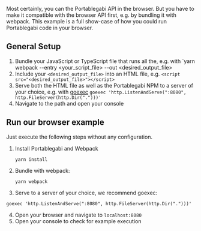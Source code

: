 Most certainly, you can the Portablegabi API in the browser.
But you have to make it compatible with the browser API first, e.g. by bundling it with webpack.
This example is a full show-case of how you could run Portablegabi code in your browser.

## General Setup

1.  Bundle your JavaScript or TypeScript file that runs all the, e.g. with `yarn webpack --entry <your_script_file> --out <desired_output_file>
2.  Include your `<desired_output_file>` into an HTML file, e.g. `<script src="<desired_output_file>"></script>`
3.  Serve both the HTML file as well as the Portablegabi NPM to a server of your choice, e.g. with [goexec](https://github.com/shurcooL/goexec) `goexec 'http.ListenAndServe(":8080", http.FileServer(http.Dir(".")))'`
4.  Navigate to the path and open your console

## Run our browser example

Just execute the following steps without any configuration.

1. Install Portablegabi and Webpack
   ```
   yarn install
   ```
2. Bundle with webpack:
   ```
   yarn webpack
   ```
3. Serve to a server of your choice, we recommend goexec:

```
goexec 'http.ListenAndServe(":8080", http.FileServer(http.Dir(".")))'
```

4. Open your browser and navigate to `localhost:8080`
5. Open your console to check for example execution
